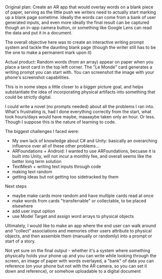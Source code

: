 Original plan: Create an AR app that would overlay words on a blank piece of paper, serving as the little push we writers need to actually start marking up a blank page sometime. Ideally the words can come from a bank of user generated inputs, and even more ideally the final result can be captured though an in-app camera button, or something like Google Lens can read the data and put it in a document.

The overall objective here was to create an interactive writing prompt system and tackle the daunting blank page (though the writer still has to be the one to make a permanent mark upon it)

Actual product: Random words (from an array) appear on paper when you place a tarot card in the top left corner. The "Le Monde" card generates a writing prompt you can start with. You can screenshot the image with your phone's screenshot capabilities. 

This is in some steps a little closer to a bigger picture goal, and helps substantiate the idea of incorporating physical artifacts into something that could be strictly digital.

I could write a novel (no prompts needed) about all the problems I ran into. What's frustrating is, had I done everything correctly from the start, what took hours/days would have maybe, maaaaybe taken only an hour. Or less. Though I suppose this is the nature of learning to code.

The biggest challenges I faced were:
- My own lack of knowledge about C# and Unity: basically an overarching influence over all of these other problems...
- ARFoundations + Android: I wanted to use ARFoundations, becuase it is built into Unity, will not incur a monthly fee, and overall seems like the better long term solution
- TextMesh + writing text inputs through code
- making text random
- getting ideas but not getting too sidetracked by them

Next steps
- maybe make cards more random and have multiple cards read at once
- make words from cards "transferrable" or collectable, to be placed elsewhere
- add user input option
- use Model Target and assign word arrays to physical objects

Ultimately, I would like to make an app where the end user can walk around and "collect" associations and memories other users attribute to physical objects, and then assemble them (manually or randomly) into a prompt or start of a story.

Not yet sure on the final output - whether it's a system where something physically holds your phone up and you can write while looking through the screen, an image of paper with words overlayed, a "bank" of data you can reference (on your phone but not with the AR camera, so you can set it down and reference), or somehow uploadable to a digital document